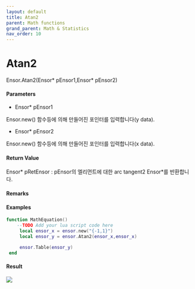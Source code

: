 ```yaml
---
layout: default
title: Atan2
parent: Math functions
grand_parent: Math & Statistics
nav_order: 10
---
```


# Atan2

Ensor.Atan2\(Ensor\* pEnsor1,Ensor\* pEnsor2\)

#### Parameters

* Ensor\* pEnsor1

Ensor.new\(\) 함수등에 의해 만들어진 포인터를 입력합니다\(y data\).

* Ensor\* pEnsor2

Ensor.new\(\) 함수등에 의해 만들어진 포인터를 입력합니다\(x data\).

#### Return Value

Ensor\* pRetEnsor : pEnsor의 엘리먼트에 대한 arc tangent2 Ensor\*를 반환합니다.

#### Remarks

#### Examples

```lua
function MathEquation()
    --TODO Add your lua script code here
     local ensor_x = ensor.new("{-1,1}")
     local ensor_y = ensor.Atan2(ensor_x,ensor_x)

     ensor.Table(ensor_y)
 end
```

#### Result

![](/MathAPI/Atan2Result.png)

